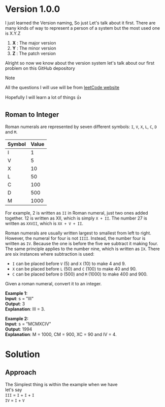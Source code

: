 # Version 1.0.0

I just learned the Version naming, So just Let's talk about it first. There are many kinds of way to represent a person of a system but the most used one is X.Y.Z

1. **X** : The major version
2. **Y** : The minor version
3. **Z**  : The patch version 

Alright so now we know about the version system let's talk about our first problem on this GitHub depository

>[!NOTE]
> All the questions I will use will be from [leetCode website](https://leetcode.com/)

Hopefully I will learn a lot of things :+1:

## Roman to Integer
Roman numerals are represented by seven different symbols: `I`, `V`, `X`, `L`, `C`, `D` and `M`.

|**Symbol**|**Value**|
|--|--|
|I|1|
|V|5|
|X|10|
|L|50|
|C|100|
|D|500|
|M|1000|

For example, 2 is written as `II` in Roman numeral, just two ones added together. 12 is written as XII, which is simply `X + II`. The number 27 is written as `XXVII`, which is `XX + V + II`.

Roman numerals are usually written largest to smallest from left to right. However, the numeral for four is not `IIII`. Instead, the number four is written as `IV`. Because the one is before the five we subtract it making four. The same principle applies to the number nine, which is written as `IX`. There are six instances where subtraction is used:

* `I` can be placed before `V` (5) and `X` (10) to make 4 and 9. 
* `X` can be placed before `L` (50) and `C` (100) to make 40 and 90. 
* `C` can be placed before `D` (500) and `M` (1000) to make 400 and 900.

Given a roman numeral, convert it to an integer.    

**Example 1:**<br>
    **Input**: s = "III"<br>
    **Output**: 3<br>
    **Explanation**: III = 3.

**Example 2:**<br>
    **Input**: s = "MCMXCIV"<br>
    **Output**: 1994<br>
    **Explanation**: M = 1000, CM = 900, XC = 90 and IV = 4.

# Solution
## Approach

The Simplest thing is within the example when we have<br>
let's say <br>
    `III` = `I` + `I` + `I` <br>
    `IV`  = `I` + `V`<br>
    

